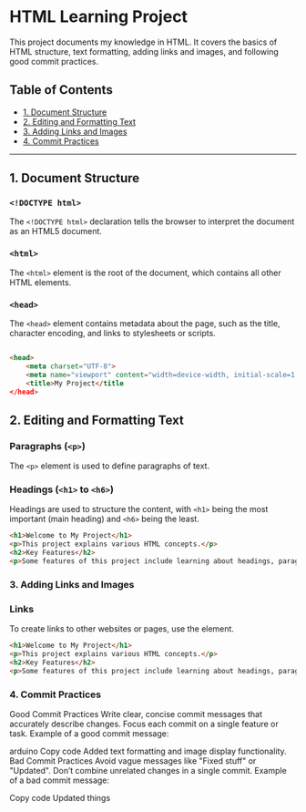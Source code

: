 # HTML Learning Project

This project documents my knowledge in HTML. It covers the basics of HTML structure, text formatting, adding links and images, and following good commit practices.

## Table of Contents
- [1. Document Structure](#1-document-structure)
- [2. Editing and Formatting Text](#2-editing-and-formatting-text)
- [3. Adding Links and Images](#3-adding-links-and-images)
- [4. Commit Practices](#4-commit-practices)

---

## 1. Document Structure

### `<!DOCTYPE html>`
The `<!DOCTYPE html>` declaration tells the browser to interpret the document as an HTML5 document.

### `<html>`
The `<html>` element is the root of the document, which contains all other HTML elements.

### `<head>`
The `<head>` element contains metadata about the page, such as the title, character encoding, and links to stylesheets or scripts.

```html

<head>
    <meta charset="UTF-8">
    <meta name="viewport" content="width=device-width, initial-scale=1.0">
    <title>My Project</title
</head>

```
## 2. Editing and Formatting Text

### Paragraphs (`<p>`)
The `<p>` element is used to define paragraphs of text.

### Headings (`<h1>` to `<h6>`)
Headings are used to structure the content, with `<h1>` being the most important (main heading) and `<h6>` being the least.

```html
<h1>Welcome to My Project</h1>
<p>This project explains various HTML concepts.</p>
<h2>Key Features</h2>
<p>Some features of this project include learning about headings, paragraphs, links, and images.</p>
```
### 3. Adding Links and Images
### Links
To create links to other websites or pages, use the <a> element.
```html
<h1>Welcome to My Project</h1>
<p>This project explains various HTML concepts.</p>
<h2>Key Features</h2>
<p>Some features of this project include learning about headings, paragraphs, links, and images.</p>
```

### 4. Commit Practices
Good Commit Practices
Write clear, concise commit messages that accurately describe changes.
Focus each commit on a single feature or task.
Example of a good commit message:

arduino
Copy code
Added text formatting and image display functionality.
Bad Commit Practices
Avoid vague messages like "Fixed stuff" or "Updated".
Don’t combine unrelated changes in a single commit.
Example of a bad commit message:

Copy code
Updated things
